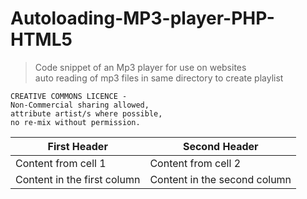 # Autoloading-MP3-player-PHP-HTML5
>Code snippet of an Mp3 player for use on websites<br>
>auto reading of mp3 files in same directory to create playlist

```
CREATIVE COMMONS LICENCE - 
Non-Commercial sharing allowed, 
attribute artist/s where possible,
no re-mix without permission.
```

First Header | Second Header
------------ | -------------
Content from cell 1 | Content from cell 2
Content in the first column | Content in the second column
